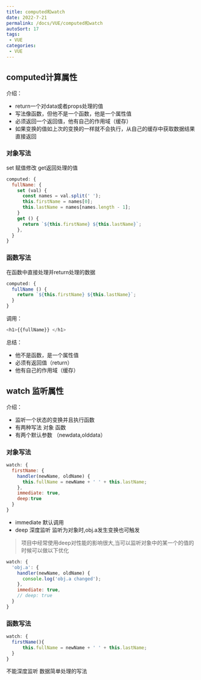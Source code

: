 ```yaml
---
title: computed和watch
date: 2022-7-21
permalink: /docs/VUE/computed和watch
autoSort: 17
tags:
 - VUE
categories: 
 - VUE
---
```


## computed计算属性

介绍：
- return一个对data或者props处理的值
- 写法像函数，但他不是一个函数，他是一个属性值
- 必须返回一个返回值，他有自己的作用域（缓存）
- 如果变换的值如上次的变换的一样就不会执行，从自己的缓存中获取数据结果直接返回

### 对象写法
  
set 赋值修改 get返回处理的值
```js
computed: {
  fullName: {
    set (val) {
      const names = val.split(' ');
      this.firstName = names[0];
      this.lastName = names[names.length - 1];
    }
    get () {
      return `${this.firstName} ${this.lastName}`;
    },
  }
}
```
### 函数写法
  
在函数中直接处理并return处理的数据
```js
computed: {
  fullName () {
    return `${this.firstName} ${this.lastName}`;
  }
}
``` 
调用：

```js
<h1>{{fullName}} </h1>
```
总结：
- 他不是函数，是一个属性值
- 必须有返回值（return）
- 他有自己的作用域（缓存）

## watch 监听属性

介绍：
- 监听一个状态的变换并且执行函数
- 有两种写法 对象 函数
- 有两个默认参数  （newdata,olddata）

### 对象写法

``` js
watch: {
  firstName: {
    handler(newName, oldName) {
      this.fullName = newName + ' ' + this.lastName;
    },
    immediate: true,
    deep:true
  }
}
``` 
- immediate 默认调用
- deep 深度监听 监听为对象时,obj.a发生变换也可触发
  
> 项目中经常使用deep对性能的影响很大,当可以监听对象中的某一个的值的时候可以做以下优化
``` js
watch: {
  'obj.a': {
    handler(newName, oldName) {
      console.log('obj.a changed');
    },
    immediate: true,
    // deep: true
  }
}
```
### 函数写法

``` js
watch: {
  firstName(){
      this.fullName = newName + ' ' + this.lastName;
  }
}
```
不能深度监听 数据简单处理的写法
